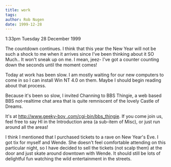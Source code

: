 ```yaml
---
title: work
tags: 
author: Rob Nugen
date: 1999-12-28
---
```


<p class=date>1:33pm Tuesday 28 December 1999</p>

<p>The countdown continues.  I think that this year the New Year will not 
be such a shock to me when it arrives since I've been thinking about it SO 
Much..  It won't sneak up on me.  I mean, jeez- I've got a counter counting 
down the seconds until the moment comes!

<p>Today at work has been slow.  I am mostly waiting for our new computers 
to come in so I can install Win NT 4.0 on them.  Maybe I should begin 
reading about that process.

<p>Because it's been so slow, I invited Channing to BBS Thingie, a web 
based BBS not-realtime chat area that is quite remniscent of the lovely 
Castle of Dreams.

<p>It's at <a 
href="http://www.geeky-boy.com/cgi-bin/bbs_thingie">http://www.geeky-boy  
.com/cgi-bin/bbs_thingie</a>.  If you come join us, feel free to say HI in 
the Introduction area (a sub-item of Misc), or just run around all the 
areas!

<p>I think I mentioned that I purchased tickets to a rave on New Year's 
Eve.  I got tix for myself and Wende.  She doesn't feel comfortable 
attending on this particular night, so I have decided to sell the tickets 
(not scalp them) at the door and just skate around downtown with Wende.  It 
should still be lots of delightful fun watching the wild entertainment in 
the streets.

